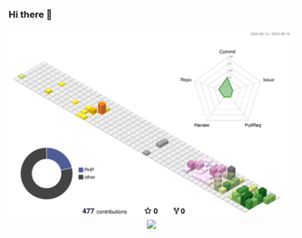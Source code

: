 ### Hi there 👋

<p align="center">
  <a href="https://github.com/yoshi389111/github-profile-3d-contrib">
    <img width="600" align="center" src="./profile-3d-contrib/profile-season.svg"/>
  </a>
  <a href="https://git.io/streak-stats">
    <img width="325" align="center" src="https://streak-stats.demolab.com?user=AndrewDNelson&border_radius=5&&hide_current_streak=true&hide_longest_streak=true&hide_border=true" />
  </a>
</p>

